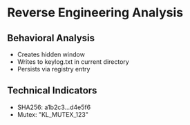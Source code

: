 # Reverse Engineering Analysis

## Behavioral Analysis
- Creates hidden window
- Writes to keylog.txt in current directory
- Persists via registry entry

## Technical Indicators
- SHA256: a1b2c3...d4e5f6
- Mutex: "KL_MUTEX_123"